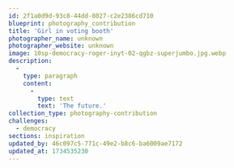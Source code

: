 ```yaml
---
id: 2f1a0d9d-93c8-44dd-8027-c2e2386cd710
blueprint: photography_contribution
title: 'Girl in voting booth'
photographer_name: unknown
photographer_website: unknown
image: 10sp-democracy-roger-inyt-02-qgbz-superjumbo.jpg.webp
description:
  -
    type: paragraph
    content:
      -
        type: text
        text: 'The future.'
collection_type: photography-contribution
challenges:
  - democracy
sections: inspiration
updated_by: 46c097c5-771c-49e2-b8c6-ba6009ae7172
updated_at: 1734535230
---
```

